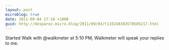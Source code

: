 ```yaml
---
layout: post
microblog: true
date: 2011-09-04 17:10 +1000
guid: http://desparoz.micro.blog/2011/09/04/t110248383578505217.html
---
```

Started Walk with @walkmeter at 5:10 PM, Walkmeter will speak your replies to me.
